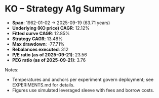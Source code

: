 # KO – Strategy A1g Summary

- **Span**: 1962-01-02 → 2025-09-19 (63.71 years)
- **Underlying (KO price) CAGR**: 12.12%
- **Fitted curve CAGR**: 12.85%
- **Strategy CAGR**: 13.48%
- **Max drawdown**: -77.71%
- **Rebalances executed**: 312
- **P/E ratio (as of 2025-09-21)**: 23.56
- **PEG ratio (as of 2025-09-21)**: 3.76

Notes:

- Temperatures and anchors per experiment govern deployment; see EXPERIMENTS.md for details.
- Figures use simulated leveraged sleeve with fees and borrow costs.

